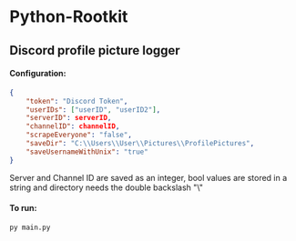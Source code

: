 # Python-Rootkit
## Discord profile picture logger
#### Configuration:
```json
{
    "token": "Discord Token",
    "userIDs": ["userID", "userID2"],
    "serverID": serverID,
    "channelID": channelID,
    "scrapeEveryone": "false",
    "saveDir": "C:\\Users\\User\\Pictures\\ProfilePictures",
    "saveUsernameWithUnix": "true"
}
```
Server and Channel ID are saved as an integer, bool values are stored in a string and directory needs the double backslash "\\"
#### To run:
```
py main.py
```
